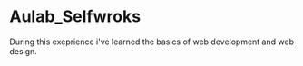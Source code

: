 # Aulab_Selfwroks

<p>
  During this exeprience i've learned the basics of web development and web design.
</p>
